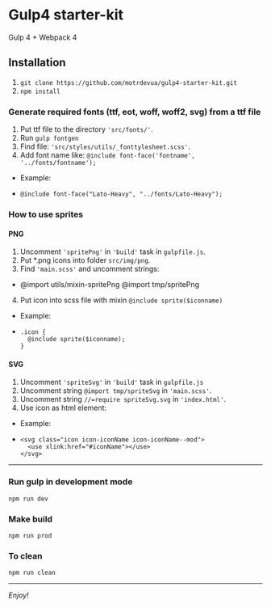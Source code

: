 # Gulp4 starter-kit

Gulp 4 + Webpack 4

## Installation

1. `git clone https://github.com/motrdevua/gulp4-starter-kit.git`
2. `npm install`

### Generate required fonts (ttf, eot, woff, woff2, svg) from a ttf file

1. Put ttf file to the directory `'src/fonts/'`.
2. Run `gulp fontgen`
3. Find file: `'src/styles/utils/_fonttylesheet.scss'`.
4. Add font name like: `@include font-face('fontname', '../fonts/fontname');`

- Example:
-     @include font-face("Lato-Heavy", "../fonts/Lato-Heavy");

### How to use sprites

#### PNG

1. Uncomment `'spritePng'` in `'build'` task in `gulpfile.js`.
2. Put \*.png icons into folder `src/img/png`.
3. Find `'main.scss'` and uncomment strings:

- @import utils/mixin-spritePng
  @import tmp/spritePng

4. Put icon into scss file with mixin `@include sprite($iconname)`

- Example:
-     .icon {
        @include sprite($iconname);
      }

#### SVG

1. Uncomment `'spriteSvg'` in `'build'` task in `gulpfile.js`
2. Uncomment string `@import tmp/spriteSvg` in `'main.scss'`.
2. Uncomment string `//=require spriteSvg.svg` in `'index.html'`.
4. Use icon as html element:

- Example:
-     <svg class="icon icon-iconName icon-iconName--mod">
        <use xlink:href="#iconName"></use>
      </svg>

---

### Run gulp in development mode

`npm run dev`

### Make build

`npm run prod`

### To clean

`npm run clean`

---

_Enjoy!_

